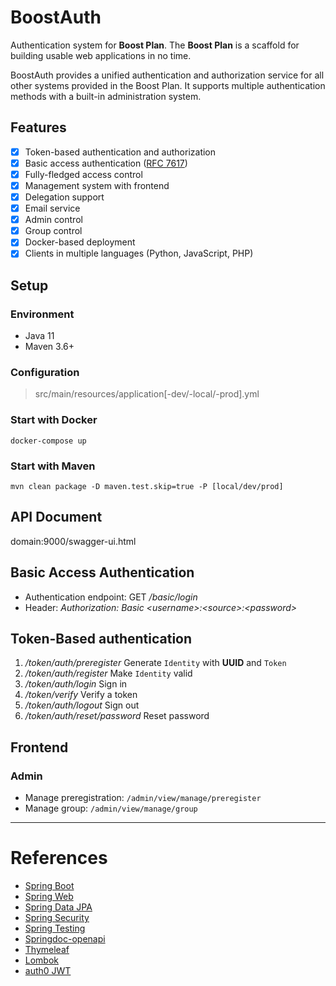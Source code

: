 # BoostAuth

Authentication system for **Boost Plan**. The **Boost Plan** is a scaffold for building usable web applications in no
time.

BoostAuth provides a unified authentication and authorization service for all other systems provided in the Boost Plan.
It supports multiple authentication methods with a built-in administration system.

## Features

- [x] Token-based authentication and authorization
- [x] Basic access authentication ([RFC 7617](https://datatracker.ietf.org/doc/html/rfc7617))
- [x] Fully-fledged access control
- [x] Management system with frontend
- [x] Delegation support
- [x] Email service
- [x] Admin control
- [x] Group control
- [x] Docker-based deployment
- [x] Clients in multiple languages (Python, JavaScript, PHP)

## Setup

### Environment

- Java 11
- Maven 3.6+

### Configuration

> src/main/resources/application[-dev/-local/-prod].yml

### Start with Docker

```shell
docker-compose up
```

### Start with Maven

```shell
mvn clean package -D maven.test.skip=true -P [local/dev/prod]
```

## API Document

domain:9000/swagger-ui.html

## Basic Access Authentication

- Authentication endpoint: GET */basic/login*
- Header: *Authorization: Basic \<username>:\<source>:\<password>*

## Token-Based authentication

1. */token/auth/preregister*  Generate `Identity` with **UUID** and `Token`
2. */token/auth/register* Make `Identity` valid
3. */token/auth/login* Sign in
4. */token/verify* Verify a token
5. */token/auth/logout* Sign out
6. */token/auth/reset/password* Reset password

## Frontend

### Admin

- Manage preregistration: `/admin/view/manage/preregister`
- Manage group: `/admin/view/manage/group`

---

# References

- [Spring Boot](https://spring.io/projects/spring-boot)
- [Spring Web](https://docs.spring.io/spring-framework/docs/3.2.x/spring-framework-reference/html/mvc.html)
- [Spring Data JPA](https://spring.io/projects/spring-data-jpa)
- [Spring Security](https://spring.io/projects/spring-security)
- [Spring Testing](https://docs.spring.io/spring-framework/docs/current/reference/html/testing.html)
- [Springdoc-openapi](https://springdoc.org/)
- [Thymeleaf](https://www.thymeleaf.org/)
- [Lombok](https://projectlombok.org/)
- [auth0 JWT](https://github.com/auth0/java-jwt)